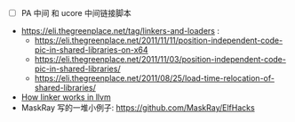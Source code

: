 - [ ] PA 中间 和 ucore 中间链接脚本

- https://eli.thegreenplace.net/tag/linkers-and-loaders :
    - https://eli.thegreenplace.net/2011/11/11/position-independent-code-pic-in-shared-libraries-on-x64
    - https://eli.thegreenplace.net/2011/11/03/position-independent-code-pic-in-shared-libraries/
    - https://eli.thegreenplace.net/2011/08/25/load-time-relocation-of-shared-libraries/
- [How linker works in llvm](https://www.youtube.com/watch?v=a5L66zguFe4)
- MaskRay 写的一堆小例子: https://github.com/MaskRay/ElfHacks
